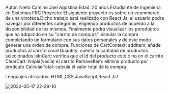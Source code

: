Autor: Nieto Camino Jael Agostina 
Edad: 20 años Estudiante de Ingeniería en Sistemas FRC
Proyecto: El siguiente proyecto es sobre un ecommerce de una vinoteca.Dicho trabajo está realizado con React Js, el usuario podra navegar por diferentes categorías, eligiendo productos de acuerdo a la disponibilidad de los mismos. Finalmente podrá visualizar los poroductos que ha adquirido en su "carrito de compras", simular la compra completando un formulario con sus datos personales y de este modo generar una orden de compra.
Funciones de CartContext:
 addItem: añade productos al carrito
 countQuantity: cuenta la cantidad de productos selecionados
 IsInCart: verifica que el Id del producto esté o no en el carrito
 ClearCart: limpia(vacía) el carrito
 RemoveItem: elimina producto por prodcuto
 CalcularTotal: calcula el valor total de la compra 
 
 Lenguajes utilizados:
 HTML,CSS,JavaScript,React Js!


![2022-05-17 22-29-10](https://user-images.githubusercontent.com/70344793/168939237-e4bc6f92-0928-4106-b136-ff94c7bf65e8.gif)

